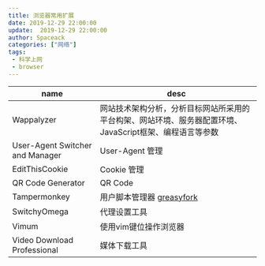 ```yaml
---
title: 浏览器常用扩展
date: 2019-12-29 22:00:00
update:  2019-12-29 22:00:00
author: Spaceack
categories: ["网络"]
tags: 
 - 科学上网
 - browser
---
```


|name|desc|
|-|-|
|Wappalyzer|网站技术架构分析，分析目标网站所采用的平台构架、网站环境、服务器配置环境、JavaScript框架、编程语言等参数|
|User-Agent Switcher and Manager|User-Agent  管理|
|EditThisCookie|Cookie 管理|
|QR Code Generator|QR Code|
|Tampermonkey|用户脚本管理器 [greasyfork](https://greasyfork.org/zh-CN)|
|SwitchyOmega|代理设置工具|
|Vimum|使用vim键位操作浏览器|
|Video Download Professional|媒体下载工具|
